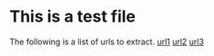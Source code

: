 # This is a test file
The following is a list of urls to extract.
[url1](https://www.google.com/)
[url2](https://github.com/SuperKogito)
[url3](https://github.com/SuperKogito/URLs-checker/README.md)
